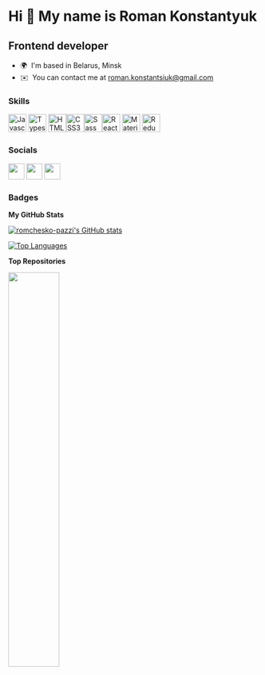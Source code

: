 Hi 👋 My name is Roman Konstantyuk
==================================

Frontend developer
------------------
* 🌍  I'm based in Belarus, Minsk
* ✉️  You can contact me at [roman.konstantsiuk@gmail.com](mailto:roman.konstantsiuk@gmail.com)

### Skills

<p align="left"><a href="https://developer.mozilla.org/en-US/docs/Web/JavaScript" target="_blank" rel="noreferrer"><img src="https://raw.githubusercontent.com/danielcranney/readme-generator/main/public/icons/skills/javascript-colored.svg" width="36" height="36" alt="Javascript" /></a> <a href="https://www.typescriptlang.org/" target="_blank" rel="noreferrer"><img src="https://raw.githubusercontent.com/danielcranney/readme-generator/main/public/icons/skills/typescript-colored.svg" width="36" height="36" alt="Typescript" /></a> <a href="https://developer.mozilla.org/en-US/docs/Glossary/HTML5" target="_blank" rel="noreferrer"><img src="https://raw.githubusercontent.com/danielcranney/readme-generator/main/public/icons/skills/html5-colored.svg" width="36" height="36" alt="HTML5" /></a><a href="https://www.w3.org/TR/CSS/#css" target="_blank" rel="noreferrer"><img src="https://raw.githubusercontent.com/danielcranney/readme-generator/main/public/icons/skills/css3-colored.svg" width="36" height="36" alt="CSS3" /></a><a href="https://sass-lang.com/" target="_blank" rel="noreferrer"><img src="https://raw.githubusercontent.com/danielcranney/readme-generator/main/public/icons/skills/sass-colored.svg" width="36" height="36" alt="Sass" /></a><a href="https://reactjs.org/" target="_blank" rel="noreferrer"><img src="https://raw.githubusercontent.com/danielcranney/readme-generator/main/public/icons/skills/react-colored.svg" width="36" height="36" alt="React" /></a> <a href="https://mui.com/" target="_blank" rel="noreferrer"><img src="https://raw.githubusercontent.com/danielcranney/readme-generator/main/public/icons/skills/materialui-colored.svg" width="36" height="36" alt="Material UI" /></a> <a href="https://redux.js.org/" target="_blank" rel="noreferrer"><img src="https://raw.githubusercontent.com/danielcranney/readme-generator/main/public/icons/skills/redux-colored.svg" width="36" height="36" alt="Redux" /></a></p>

### Socials

<p align="left"> <a href="https://www.github.com/romchesko-pazzi" target="_blank" rel="noreferrer"><img src="https://raw.githubusercontent.com/danielcranney/readme-generator/main/public/icons/socials/github-dark.svg" width="32" height="32" /></a> <a href="https://www.linkedin.com/in/roman-konstantyuk-948963219/" target="_blank" rel="noreferrer"><img src="https://raw.githubusercontent.com/danielcranney/readme-generator/main/public/icons/socials/linkedin.svg" width="32" height="32" /></a> <a href="https://www.twitter.com/romcheskopazzi" target="_blank" rel="noreferrer"><img src="https://raw.githubusercontent.com/danielcranney/readme-generator/main/public/icons/socials/twitter.svg" width="32" height="32" /></a></p>

### Badges

<b>My GitHub Stats</b>

<a href="http://www.github.com/romchesko-pazzi"><img src="https://github-readme-stats.vercel.app/api?username=romchesko-pazzi&show_icons=true&hide=stars,issues,contribs&title_color=14b8a6&text_color=ffffff&icon_color=3382ed&bg_color=171717&hide_border=true&show_icons=true" alt="romchesko-pazzi's GitHub stats" /></a>

<a href="https://github.com/romchesko-pazzi" align="left"><img src="https://github-readme-stats.vercel.app/api/top-langs/?username=romchesko-pazzi&langs_count=10&title_color=14b8a6&text_color=ffffff&icon_color=3382ed&bg_color=171717&hide_border=true&locale=en&custom_title=Top%20%Languages" alt="Top Languages" /></a>

<b>Top Repositories</b>

<div width="100%" align="center"><a href="https://github.com/romchesko-pazzi/todolist" align="left"><img align="left" width="45%" src="https://github-readme-stats.vercel.app/api/pin/?username=romchesko-pazzi&repo=todolist&title_color=14b8a6&text_color=ffffff&icon_color=3382ed&bg_color=171717&hide_border=true&locale=en" /></a></div><br /><br /><br /><br /><br /><br /><br />
